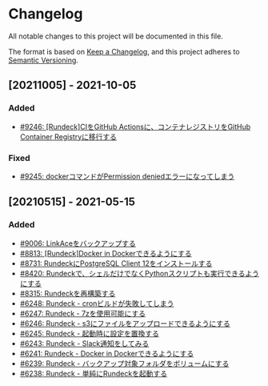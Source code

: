 # Changelog

All notable changes to this project will be documented in this file.

The format is based on [Keep a Changelog](https://keepachangelog.com/en/1.0.0/),
and this project adheres to [Semantic Versioning](https://semver.org/spec/v2.0.0.html).

## [20211005] - 2021-10-05
### Added
- [#9246: [Rundeck]CIをGitHub Actionsに、コンテナレジストリをGitHub Container Registryに移行する](https://redmine.u6k.me/issues/9246)

### Fixed
- [#9245: dockerコマンドがPermission deniedエラーになってしまう](https://redmine.u6k.me/issues/9245)

## [20210515] - 2021-05-15
### Added
- [#9006: LinkAceをバックアップする](https://redmine.u6k.me/issues/9006)
- [#8813: [Rundeck]Docker in Dockerできるようにする](https://redmine.u6k.me/issues/8813)
- [#8731: RundeckにPostgreSQL Client 12をインストールする](https://redmine.u6k.me/issues/8731)
- [#8420: Rundeckで、シェルだけでなくPythonスクリプトも実行できるようにする](https://redmine.u6k.me/issues/8420)
- [#8315: Rundeckを再構築する](https://redmine.u6k.me/issues/8315)
- [#6248: Rundeck - cronビルドが失敗してしまう](https://redmine.u6k.me/issues/6248)
- [#6247: Rundeck - 7zを使用可能にする](https://redmine.u6k.me/issues/6247)
- [#6246: Rundeck - s3にファイルをアップロードできるようにする](https://redmine.u6k.me/issues/6246)
- [#6245: Rundeck - 起動時に設定を置換する](https://redmine.u6k.me/issues/6245)
- [#6243: Rundeck - Slack通知をしてみる](https://redmine.u6k.me/issues/6243)
- [#6241: Rundeck - Docker in Dockerできるようにする](https://redmine.u6k.me/issues/6241)
- [#6239: Rundeck - バックアップ対象フォルダをボリュームにする](https://redmine.u6k.me/issues/6239)
- [#6238: Rundeck - 単純にRundeckを起動する](https://redmine.u6k.me/issues/6238)
